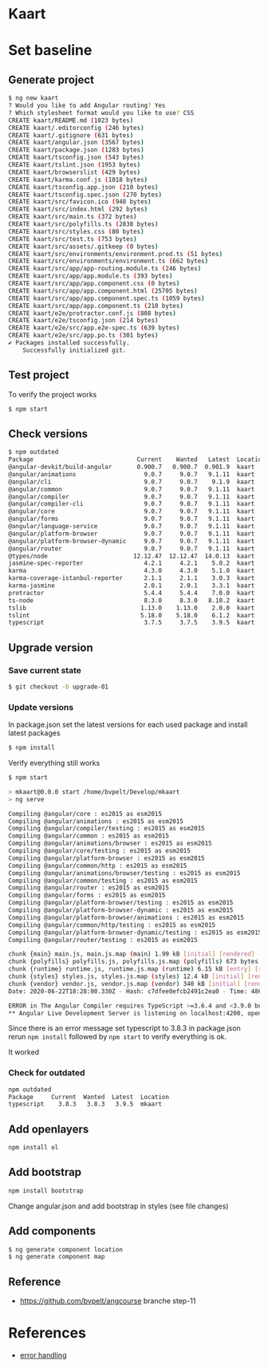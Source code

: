 # Kaart

# Set baseline

## Generate project
```bash
$ ng new kaart
? Would you like to add Angular routing? Yes
? Which stylesheet format would you like to use? CSS
CREATE kaart/README.md (1023 bytes)
CREATE kaart/.editorconfig (246 bytes)
CREATE kaart/.gitignore (631 bytes)
CREATE kaart/angular.json (3567 bytes)
CREATE kaart/package.json (1283 bytes)
CREATE kaart/tsconfig.json (543 bytes)
CREATE kaart/tslint.json (1953 bytes)
CREATE kaart/browserslist (429 bytes)
CREATE kaart/karma.conf.js (1018 bytes)
CREATE kaart/tsconfig.app.json (210 bytes)
CREATE kaart/tsconfig.spec.json (270 bytes)
CREATE kaart/src/favicon.ico (948 bytes)
CREATE kaart/src/index.html (292 bytes)
CREATE kaart/src/main.ts (372 bytes)
CREATE kaart/src/polyfills.ts (2838 bytes)
CREATE kaart/src/styles.css (80 bytes)
CREATE kaart/src/test.ts (753 bytes)
CREATE kaart/src/assets/.gitkeep (0 bytes)
CREATE kaart/src/environments/environment.prod.ts (51 bytes)
CREATE kaart/src/environments/environment.ts (662 bytes)
CREATE kaart/src/app/app-routing.module.ts (246 bytes)
CREATE kaart/src/app/app.module.ts (393 bytes)
CREATE kaart/src/app/app.component.css (0 bytes)
CREATE kaart/src/app/app.component.html (25705 bytes)
CREATE kaart/src/app/app.component.spec.ts (1059 bytes)
CREATE kaart/src/app/app.component.ts (210 bytes)
CREATE kaart/e2e/protractor.conf.js (808 bytes)
CREATE kaart/e2e/tsconfig.json (214 bytes)
CREATE kaart/e2e/src/app.e2e-spec.ts (639 bytes)
CREATE kaart/e2e/src/app.po.ts (301 bytes)
✔ Packages installed successfully.
    Successfully initialized git.
```

## Test project
To verify the project works
```bash
$ npm start
```

## Check versions
```bash
$ npm outdated
Package                             Current    Wanted   Latest  Location
@angular-devkit/build-angular       0.900.7   0.900.7  0.901.9  kaart
@angular/animations                   9.0.7     9.0.7   9.1.11  kaart
@angular/cli                          9.0.7     9.0.7    9.1.9  kaart
@angular/common                       9.0.7     9.0.7   9.1.11  kaart
@angular/compiler                     9.0.7     9.0.7   9.1.11  kaart
@angular/compiler-cli                 9.0.7     9.0.7   9.1.11  kaart
@angular/core                         9.0.7     9.0.7   9.1.11  kaart
@angular/forms                        9.0.7     9.0.7   9.1.11  kaart
@angular/language-service             9.0.7     9.0.7   9.1.11  kaart
@angular/platform-browser             9.0.7     9.0.7   9.1.11  kaart
@angular/platform-browser-dynamic     9.0.7     9.0.7   9.1.11  kaart
@angular/router                       9.0.7     9.0.7   9.1.11  kaart
@types/node                        12.12.47  12.12.47  14.0.13  kaart
jasmine-spec-reporter                 4.2.1     4.2.1    5.0.2  kaart
karma                                 4.3.0     4.3.0    5.1.0  kaart
karma-coverage-istanbul-reporter      2.1.1     2.1.1    3.0.3  kaart
karma-jasmine                         2.0.1     2.0.1    3.3.1  kaart
protractor                            5.4.4     5.4.4    7.0.0  kaart
ts-node                               8.3.0     8.3.0   8.10.2  kaart
tslib                                1.13.0    1.13.0    2.0.0  kaart
tslint                               5.18.0    5.18.0    6.1.2  kaart
typescript                            3.7.5     3.7.5    3.9.5  kaart
```

## Upgrade version
### Save current state
```bash
$ git checkout -b upgrade-01
```

### Update versions
In package.json set the latest versions for each used package and install latest packages
```bash
$ npm install
```
Verify everything still works
```bash
$ npm start

> mkaart@0.0.0 start /home/bvpelt/Develop/mkaart
> ng serve

Compiling @angular/core : es2015 as esm2015
Compiling @angular/animations : es2015 as esm2015
Compiling @angular/compiler/testing : es2015 as esm2015
Compiling @angular/common : es2015 as esm2015
Compiling @angular/animations/browser : es2015 as esm2015
Compiling @angular/core/testing : es2015 as esm2015
Compiling @angular/platform-browser : es2015 as esm2015
Compiling @angular/common/http : es2015 as esm2015
Compiling @angular/animations/browser/testing : es2015 as esm2015
Compiling @angular/common/testing : es2015 as esm2015
Compiling @angular/router : es2015 as esm2015
Compiling @angular/forms : es2015 as esm2015
Compiling @angular/platform-browser/testing : es2015 as esm2015
Compiling @angular/platform-browser-dynamic : es2015 as esm2015
Compiling @angular/platform-browser/animations : es2015 as esm2015
Compiling @angular/common/http/testing : es2015 as esm2015
Compiling @angular/platform-browser-dynamic/testing : es2015 as esm2015
Compiling @angular/router/testing : es2015 as esm2015

chunk {main} main.js, main.js.map (main) 1.99 kB [initial] [rendered]
chunk {polyfills} polyfills.js, polyfills.js.map (polyfills) 673 bytes [initial] [rendered]
chunk {runtime} runtime.js, runtime.js.map (runtime) 6.15 kB [entry] [rendered]
chunk {styles} styles.js, styles.js.map (styles) 12.4 kB [initial] [rendered]
chunk {vendor} vendor.js, vendor.js.map (vendor) 340 kB [initial] [rendered]
Date: 2020-06-22T18:28:00.330Z - Hash: c7dfee0efcb2491c2ea0 - Time: 486ms

ERROR in The Angular Compiler requires TypeScript >=3.6.4 and <3.9.0 but 3.9.5 was found instead.
** Angular Live Development Server is listening on localhost:4200, open your browser on http://localhost:4200/ **
```

Since there is an error message set typescript to 3.8.3 in package.json rerun ```npm install``` followed by ```npm start``` to verify everything is ok.

It worked

### Check for outdated
```bash
npm outdated
Package     Current  Wanted  Latest  Location
typescript    3.8.3   3.8.3   3.9.5  mkaart
```

## Add openlayers
```bash
npm install ol
```

## Add bootstrap
```bash
npm install bootstrap
```
Change angular.json and add bootstrap in styles (see file changes)


## Add components 
```bash
$ ng generate component location
$ ng generate component map
```

## Reference 
- https://github.com/bvpelt/angcourse branche step-11

# References
- [error handling](https://grokonez.com/frontend/angular/angular-6/error-handler-angular-6-httpclient-catcherror-retry-with-node-js-express-example)

